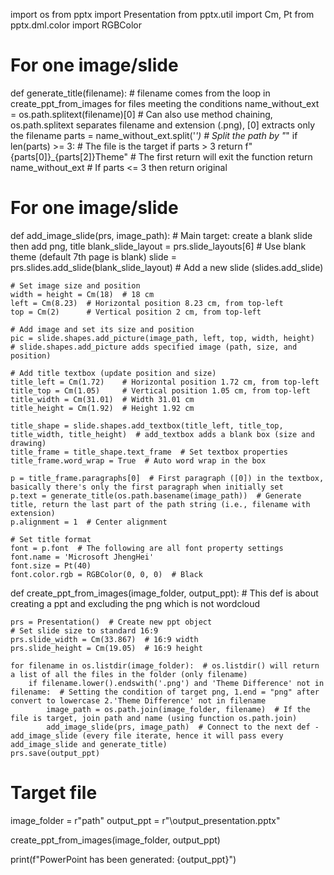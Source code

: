 import os
from pptx import Presentation
from pptx.util import Cm, Pt
from pptx.dml.color import RGBColor

# For one image/slide
def generate_title(filename):  # filename comes from the loop in create_ppt_from_images for files meeting the conditions
    name_without_ext = os.path.splitext(filename)[0]  # Can also use method chaining, os.path.splitext separates filename and extension (.png), [0] extracts only the filename
    parts = name_without_ext.split('_')  # Split the path by "_"
    if len(parts) >= 3:  # The file is the target if parts > 3
        return f"{parts[0]}_{parts[2]}Theme"  # The first return will exit the function
    return name_without_ext  # If parts <= 3 then return original

# For one image/slide
def add_image_slide(prs, image_path):  # Main target: create a blank slide then add png, title
    blank_slide_layout = prs.slide_layouts[6]  # Use blank theme (default 7th page is blank)
    slide = prs.slides.add_slide(blank_slide_layout)  # Add a new slide (slides.add_slide)
    
    # Set image size and position
    width = height = Cm(18)  # 18 cm
    left = Cm(8.23)  # Horizontal position 8.23 cm, from top-left
    top = Cm(2)      # Vertical position 2 cm, from top-left
    
    # Add image and set its size and position
    pic = slide.shapes.add_picture(image_path, left, top, width, height)  # slide.shapes.add_picture adds specified image (path, size, and position)
    
    # Add title textbox (update position and size)
    title_left = Cm(1.72)    # Horizontal position 1.72 cm, from top-left
    title_top = Cm(1.05)     # Vertical position 1.05 cm, from top-left
    title_width = Cm(31.01)  # Width 31.01 cm
    title_height = Cm(1.92)  # Height 1.92 cm
    
    title_shape = slide.shapes.add_textbox(title_left, title_top, title_width, title_height)  # add_textbox adds a blank box (size and drawing)
    title_frame = title_shape.text_frame  # Set textbox properties
    title_frame.word_wrap = True  # Auto word wrap in the box
    
    p = title_frame.paragraphs[0]  # First paragraph ([0]) in the textbox, basically there's only the first paragraph when initially set
    p.text = generate_title(os.path.basename(image_path))  # Generate title, return the last part of the path string (i.e., filename with extension)
    p.alignment = 1  # Center alignment
    
    # Set title format
    font = p.font  # The following are all font property settings
    font.name = 'Microsoft JhengHei'
    font.size = Pt(40)
    font.color.rgb = RGBColor(0, 0, 0)  # Black

def create_ppt_from_images(image_folder, output_ppt):  # This def is about creating a ppt and excluding the png which is not wordcloud 
    
    prs = Presentation()  # Create new ppt object
    # Set slide size to standard 16:9
    prs.slide_width = Cm(33.867)  # 16:9 width
    prs.slide_height = Cm(19.05)  # 16:9 height
    
    for filename in os.listdir(image_folder):  # os.listdir() will return a list of all the files in the folder (only filename)
        if filename.lower().endswith('.png') and 'Theme Difference' not in filename:  # Setting the condition of target png, 1.end = "png" after convert to lowercase 2.'Theme Difference' not in filename
            image_path = os.path.join(image_folder, filename)  # If the file is target, join path and name (using function os.path.join)
            add_image_slide(prs, image_path)  # Connect to the next def - add_image_slide (every file iterate, hence it will pass every add_image_slide and generate_title)
    prs.save(output_ppt)

# Target file
image_folder = r"path"
output_ppt = r"\output_presentation.pptx"

create_ppt_from_images(image_folder, output_ppt)

print(f"PowerPoint has been generated: {output_ppt}")